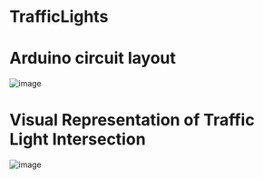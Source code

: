 # TrafficLights 
# Arduino circuit layout
![image](https://user-images.githubusercontent.com/66861579/190685914-1473bec3-99cf-4d5a-87fe-69bcdfc4e9a5.png)

# Visual Representation of Traffic Light Intersection
![image](https://user-images.githubusercontent.com/66861579/190686378-d9faa040-5c62-4532-a0f5-9915409ffe7c.png)
